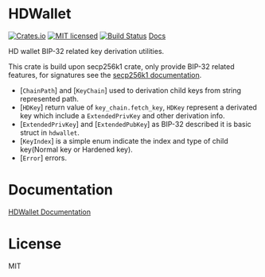 # HDWallet
[![Crates.io](https://img.shields.io/crates/v/hdwallet.svg)](https://crates.io/crates/hdwallet)
[![MIT licensed](https://img.shields.io/badge/license-MIT-blue.svg)](LICENSE)
[![Build Status](https://travis-ci.org/jjyr/hdwallet.svg?branch=master)](https://travis-ci.org/jjyr/hdwallet)
[Docs](https://docs.rs/hdwallet)

HD wallet BIP-32 related key derivation utilities.

This crate is build upon secp256k1 crate, only provide BIP-32 related features, for signatures
see the [secp256k1 documentation](https://docs.rs/secp256k1).

* [`ChainPath`] and [`KeyChain`] used to derivation child keys from string represented path.
* [`HDKey`] return value of `key_chain.fetch_key`, `HDKey` represent a derivated key which
include a `ExtendedPrivKey` and other derivation info.
* [`ExtendedPrivKey`] and [`ExtendedPubKey`] as BIP-32 described it is basic struct in `hdwallet`.
* [`KeyIndex`] is a simple enum indicate the index and type of child key(Normal key or Hardened
key).
* [`Error`] errors.

# Documentation

[HDWallet Documentation](https://docs.rs/hdwallet)

# License

MIT

